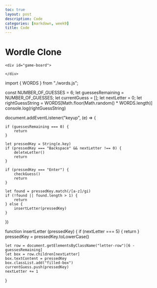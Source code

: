 ```yaml
---
toc: true
layout: post
description: Code
categories: [markdown, week9]
title: Code
---
```


<!DOCTYPE html>
<html lang="en">
<head>
    <meta charset="UTF-8">
    <meta http-equiv="X-UA-Compatible" content="IE=edge">
    <meta name="viewport" content="width=device-width, initial-scale=1.0">
    <title>Wordle</title>
</head>
<body>
    <h1> Wordle Clone </h1>
    
    <div id="game-board">

    </div>
</body>
</html>

<link href="https://cdnjs.cloudflare.com/ajax/libs/toastr.js/latest/toastr.min.css" rel="stylesheet"/>
 
<link
    rel="stylesheet"
		href="https://cdnjs.cloudflare.com/ajax/libs/animate.css/4.1.1/animate.min.css"
  />

  <script
src="https://code.jquery.com/jquery-3.6.0.min.js"
integrity="sha256-/xUj+3OJU5yExlq6GSYGSHk7tPXikynS7ogEvDej/m4="
crossorigin="anonymous"></script>
<script src="https://cdnjs.cloudflare.com/ajax/libs/toastr.js/latest/toastr.min.js"></script>

import { WORDS } from "./words.js";

const NUMBER_OF_GUESSES = 6;
let guessesRemaining = NUMBER_OF_GUESSES;
let currentGuess = [];
let nextLetter = 0;
let rightGuessString = WORDS[Math.floor(Math.random() * WORDS.length)]
console.log(rightGuessString)

document.addEventListener("keyup", (e) => {

    if (guessesRemaining === 0) {
        return
    }

    let pressedKey = String(e.key)
    if (pressedKey === "Backspace" && nextLetter !== 0) {
        deleteLetter()
        return
    }

    if (pressedKey === "Enter") {
        checkGuess()
        return
    }

    let found = pressedKey.match(/[a-z]/gi)
    if (!found || found.length > 1) {
        return
    } else {
        insertLetter(pressedKey)
    }
})


function insertLetter (pressedKey) {
    if (nextLetter === 5) {
        return
    }
    pressedKey = pressedKey.toLowerCase()

    let row = document.getElementsByClassName("letter-row")[6 - guessesRemaining]
    let box = row.children[nextLetter]
    box.textContent = pressedKey
    box.classList.add("filled-box")
    currentGuess.push(pressedKey)
    nextLetter += 1
}